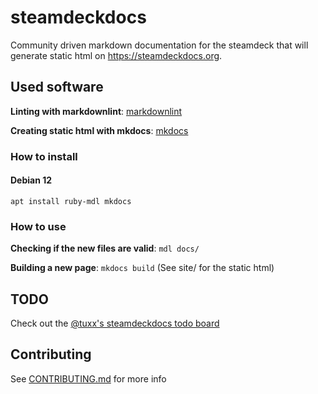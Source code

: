 # steamdeckdocs
Community driven markdown documentation for the steamdeck that will generate static html on https://steamdeckdocs.org.

## Used software

**Linting with markdownlint**: [markdownlint](https://github.com/markdownlint/markdownlint)

**Creating static html with mkdocs**: [mkdocs](https://www.mkdocs.org/)

### How to install

#### Debian 12
```
apt install ruby-mdl mkdocs
```

### How to use

**Checking if the new files are valid**: `mdl docs/`

**Building a new page**: `mkdocs build` (See site/ for the static html)

## TODO
Check out the [@tuxx's steamdeckdocs todo board](https://github.com/users/tuxx/projects/1/views/1)

## Contributing

See [CONTRIBUTING.md](CONTRIBUTING.md) for more info
